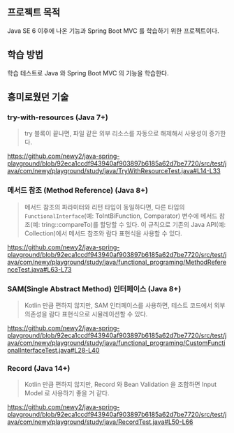 ## 프로젝트 목적

Java SE 6 이후에 나온 기능과 Spring Boot MVC 를 학습하기 위한 프로젝트이다.

## 학습 방법

학습 테스트로 Java 와 Spring Boot MVC 의 기능을 학습한다.

## 흥미로웠던 기술

### try-with-resources (Java 7+)
> try 블록이 끝나면, 파일 같은 외부 리소스를 자동으로 해제해서 사용성이 증가한다.

https://github.com/newy2/java-spring-playground/blob/92eca1ccdf943940af903897b6185a62d7be7720/src/test/java/com/newy/playground/study/java/TryWithResourceTest.java#L14-L33

### 메서드 참조 (Method Reference) (Java 8+)
> 메서드 참조의 파라미터와 리턴 타입이 동일하다면, 다른 타입의 `FunctionalInterface`(예: ToIntBiFunction, Comparator) 변수에 메서드 참조(예: tring::compareTo)를 할당할 수 있다. 이 규칙으로 기존의 Java API(예: Collection)에서 메서드 참조와 람다 표현식을 사용할 수 있다.

https://github.com/newy2/java-spring-playground/blob/92eca1ccdf943940af903897b6185a62d7be7720/src/test/java/com/newy/playground/study/java/functional_programing/MethodReferenceTest.java#L63-L73

### SAM(Single Abstract Method) 인터페이스 (Java 8+)
> Kotlin 만큼 편하지 않지만, SAM 인터페이스를 사용하면, 테스트 코드에서 외부 의존성을 람다 표현식으로 시뮬레이션할 수 있다.

https://github.com/newy2/java-spring-playground/blob/92eca1ccdf943940af903897b6185a62d7be7720/src/test/java/com/newy/playground/study/java/functional_programing/CustomFunctionalInterfaceTest.java#L28-L40

### Record (Java 14+)
> Kotlin 만큼 편하지 않지만, Record 와 Bean Validation 을 조합하면 Input Model 로 사용하기 좋을 거 같다.

https://github.com/newy2/java-spring-playground/blob/92eca1ccdf943940af903897b6185a62d7be7720/src/test/java/com/newy/playground/study/java/RecordTest.java#L50-L66
